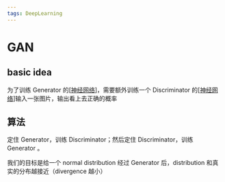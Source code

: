 ```yaml
---
tags: DeepLearning
---
```


# GAN

## basic idea

为了训练 Generator 的[[神经网络]]，需要额外训练一个 Discriminator 的[[神经网络]]输入一张图片，输出看上去正确的概率

## 算法

定住 Generator，训练 Discriminator；然后定住 Discriminator，训练 Generator 。

我们的目标是给一个 normal distribution 经过 Generator 后，distribution 和真实的分布越接近（divergence 越小）

[//begin]: # "Autogenerated link references for markdown compatibility"
[神经网络]: 神经网络.md "神经网络"
[//end]: # "Autogenerated link references"
